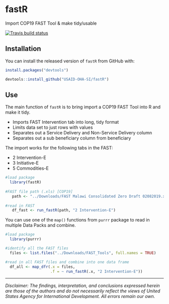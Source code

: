 # fastR

Import COP19 FAST Tool & make tidy/usable

[![Travis build status](https://travis-ci.org/USAID-OHA-SI/fastR.svg?branch=master)](https://travis-ci.org/USAID-OHA-SI/fastR)

## Installation

You can install the released version of `fastR` from GitHub with:


``` r
install.packages("devtools")

devtools::install_github("USAID-OHA-SI/fastR")
```

## Use

The main function of `fastR` is to bring import a COP19 FAST Tool into R and make it tidy.

- Imports FAST Intervention tab into long, tidy format
- Limits data set to just rows with values
- Separates out a Service Delivery and Non-Service Delivery column
- Separates out a sub beneficiary column from beneficiary

The import works for the following tabs in the FAST:

- 2 Intervention-E
- 3 Initiative-E
- 5 Commodities-E

``` r
#load package
  library(fastR)
  
#FAST file path (.xls) [COP19]
   path <- "../Downloads/FAST Malawi Consolidated Zero Draft 02082019.xlsx"
  
#read in FAST
   df_fast <- run_fastR(path, "2 Intervention-E")
```

You can use one of the `map()` functions from `purrr` package to read in multiple Data Packs and combine.

``` r
#load package
  library(purrr)

#identify all the FAST files
  files <- list.files("../Downloads/FAST_Tools", full.names = TRUE)

#read in all FAST files and combine into one data frame
  df_all <- map_dfr(.x = files,
                    .f = ~ run_fastR(.x, "2 Intervention-E"))
```

---

*Disclaimer: The findings, interpretation, and conclusions expressed herein are those of the authors and do not necessarily reflect the views of United States Agency for International Development. All errors remain our own.*
